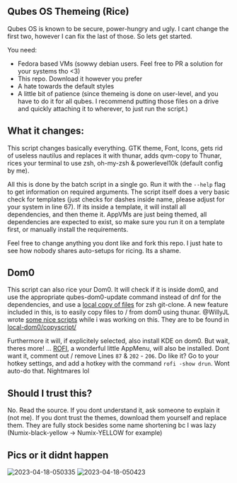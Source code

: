 ## Qubes OS Themeing (Rice)

Qubes OS is known to be secure, power-hungry and ugly. I cant change the first two, however I can fix the last of those. So lets get started.

You need:
- Fedora based VMs (sowwy debian users. Feel free to PR a solution for your systems tho <3)
- This repo. Download it however you prefer
- A hate towards the default styles
- A little bit of patience (since themeing is done on user-level, and you have to do it for all qubes. I recommend putting those files on a drive and quickly attaching it to wherever, to just run the script.)


## What it changes:

This script changes basically everything. GTK theme, Font, Icons, gets rid of useless nautilus and replaces it with thunar, adds qvm-copy to Thunar, rices your terminal to use zsh, oh-my-zsh & powerlevel10k (default config by me).

All this is done by the batch script in a single go. Run it with the `--help` flag to get information on required arguments. The script itself does a very basic check for templates (just checks for dashes inside name, please adjust for your system in line 67). If its inside a template, it will install all dependencies, and then theme it. AppVMs are just being themed, all dependencies are expected to exist, so make sure you run it on a template first, or manually install the requirements.

Feel free to change anything you dont like and fork this repo. I just hate to see how nobody shares auto-setups for ricing. Its a shame.


## Dom0

This script can also rice your Dom0. It will check if it is inside dom0, and use the appropriate qubes-dom0-update command instead of dnf for the dependencies, and use a [local copy of files](https://github.com/ClaraCrazy/qubes-docs/tree/main/customization/local-dom0) for zsh git-clone. A new feature included in this, is to easily copy files to / from dom0 using thunar. @WillyJL wrote [some nice scripts](https://github.com/WillyJL/qubes-scripts) while i was working on this. They are to be found in [local-dom0/copyscript/](https://github.com/ClaraCrazy/qubes-docs/tree/main/customization/local-dom0/copyscript/)

Furthermore it will, if explicitely selected, also install KDE on dom0. But wait, theres more! ... [ROFI](https://github.com/davatorium/rofi), a wonderful little AppMenu, will also be installed. Dont want it, comment out / remove Lines `87` & `202` - `206`. Do like it? Go to your hotkey settings, and add a hotkey with the command `rofi -show drun`. Wont auto-do that. Nightmares lol


## Should I trust this?

No. Read the source. If you dont understand it, ask someone to explain it (not me). If you dont trust the themes, download them yourself and replace them. They are fully stock besides some name shortening bc I was lazy (Numix-black-yellow → Numix-YELLOW for example)


## Pics or it didnt happen

![2023-04-18-050335](https://user-images.githubusercontent.com/55334727/232661598-3ddd4b07-9c78-4088-a892-41f8dadf0a5f.png)
![2023-04-18-050423](https://user-images.githubusercontent.com/55334727/232661476-b00a15a1-63b4-401c-8009-10744732a52b.png)
